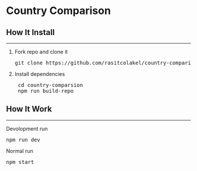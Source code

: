 # Country Comparison

## How It Install

---

1. Fork repo and clone it
    <pre>git clone https://github.com/rasitcolakel/country-comparison.git</pre>
2. Install dependencies
    <pre>
    cd country-comparsion
    npm run build-repo</pre>

## How It Work

---

Devolopment run

<pre>npm run dev</pre>

Normal run

<pre>npm start</pre>
